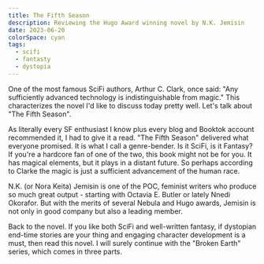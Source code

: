 ```yaml
---
title: The Fifth Season
description: Reviewing the Hugo Award winning novel by N.K. Jemisin
date: 2023-06-20
colorSpace: cyan
tags:
  - scifi
  - fantasty
  - dystopia
---
```


One of the most famous SciFi authors, Arthur C. Clark, once said: "Any
sufficiently advanced technology is indistinguishable from magic." This
characterizes the novel I'd like to discuss today pretty well. Let's talk about
"The Fifth Season".

As literally every SF enthusiast I know plus every blog and Booktok account
recommended it, I had to give it a read. "The Fifth Season" delivered what
everyone promised. It is what I call a genre-bender. Is it SciFi, is it Fantasy?
If you're a hardcore fan of one of the two, this book might not be for you. It
has magical elements, but it plays in a distant future. So perhaps according to
Clarke the magic is just a sufficient advancement of the human race.

N.K. (or Nora Keita) Jemisin is one of the POC, feminist writers who produce so
much great output - starting with Octavia E. Butler or lately Nnedi Okorafor.
But with the merits of several Nebula and Hugo awards, Jemisin is not only in
good company but also a leading member.

Back to the novel. If you like both SciFi and well-written fantasy, if dystopian
end-time stories are your thing and engaging character development is a must,
then read this novel. I will surely continue with the "Broken Earth" series,
which comes in three parts.
